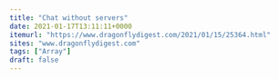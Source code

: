 ```yaml
---
title: "Chat without servers"
date: 2021-01-17T13:11:11+0000
itemurl: "https://www.dragonflydigest.com/2021/01/15/25364.html"
sites: "www.dragonflydigest.com"
tags: ["Array"]
draft: false
---
```

